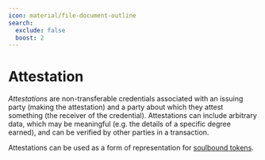 ```yaml
---
icon: material/file-document-outline
search:
  exclude: false
  boost: 2
---
```


# Attestation

*Attestations* are non-transferable credentials associated with an issuing party (making the attestation) and a party about which they attest something (the receiver of the credential). Attestations can include arbitrary data, which may be meaningful (e.g. the details of a specific degree earned), and can be verified by other parties in a transaction.

Attestations can be used as a form of representation for [soulbound tokens](https://papers.ssrn.com/sol3/papers.cfm?abstract_id=4105763).
